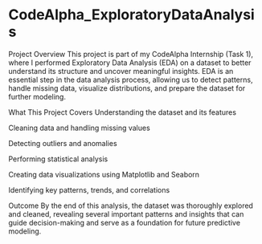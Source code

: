 # CodeAlpha_ExploratoryDataAnalysis
Project Overview
This project is part of my CodeAlpha Internship (Task 1), where I performed Exploratory Data Analysis (EDA) on a dataset to better understand its structure and uncover meaningful insights. EDA is an essential step in the data analysis process, allowing us to detect patterns, handle missing data, visualize distributions, and prepare the dataset for further modeling.

What This Project Covers
Understanding the dataset and its features

Cleaning data and handling missing values

Detecting outliers and anomalies

Performing statistical analysis

Creating data visualizations using Matplotlib and Seaborn

Identifying key patterns, trends, and correlations

Outcome
By the end of this analysis, the dataset was thoroughly explored and cleaned, revealing several important patterns and insights that can guide decision-making and serve as a foundation for future predictive modeling.

